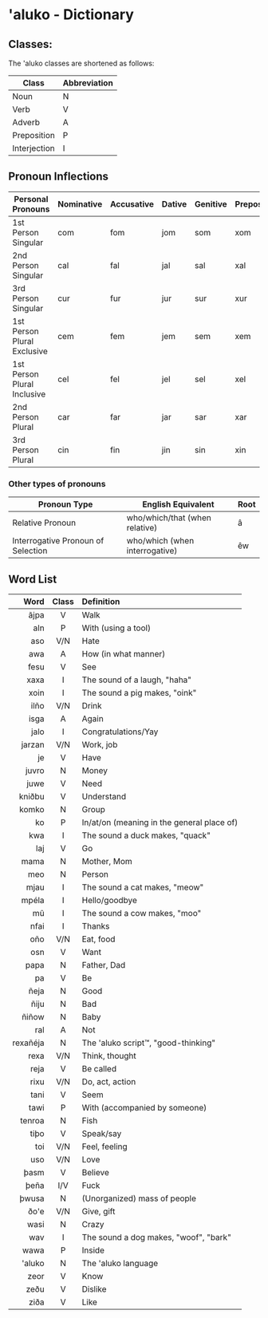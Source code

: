 # 'aluko - Dictionary

## Classes:

The 'aluko classes are shortened as follows:

| **Class**    | **Abbreviation** |
| ------------ | ---------------- |
| Noun         | N                |
| Verb         | V                |
| Adverb       | A                |
| Preposition  | P                |
| Interjection | I                |

## Pronoun Inflections

| Personal Pronouns           | **Nominative** | **Accusative** | **Dative** | **Genitive** | **Prepositional** |
| --------------------------- | -------------- | -------------- | ---------- | ------------ | ----------------- |
| 1st Person Singular         | com            | fom            | jom        | som          | xom               |
| 2nd Person Singular         | cal            | fal            | jal        | sal          | xal               |
| 3rd Person Singular         | cur            | fur            | jur        | sur          | xur               |
| 1st Person Plural Exclusive | cem            | fem            | jem        | sem          | xem               |
| 1st Person Plural Inclusive | cel            | fel            | jel        | sel          | xel               |
| 2nd Person Plural           | car            | far            | jar        | sar          | xar               |
| 3rd Person Plural           | cin            | fin            | jin        | sin          | xin               |

### Other types of pronouns

| **Pronoun Type**                   | **English Equivalent**                 | **Root** |
| ---------------------------------- | -------------------------------------- | -------- |
| Relative Pronoun                   | who/which/that (when relative)         | â        |
| Interrogative Pronoun of Selection | who/which (when interrogative)         | êw       |

## Word List

| **Word**       | **Class** | **Definition**                                                                                  |
| -------------: | :-------: | :---------------------------------------------------------------------------------------------- |
| ãjpa           | V         | Walk                                                                                            |
| aln            | P         | With (using a tool)                                                                             |
| aso            | V/N       | Hate                                                                                            |
| awa            | A         | How (in what manner)                                                                            |
| fesu           | V         | See                                                                                             |
| xaxa           | I         | The sound of a laugh, "haha"                                                                    |
| xoin           | I         | The sound a pig makes, "oink"                                                                   |
| ilño           | V/N       | Drink                                                                                           |
| isga           | A         | Again                                                                                           |
| jalo           | I         | Congratulations/Yay                                                                             |
| jarzan         | V/N       | Work, job                                                                                       |
| je             | V         | Have                                                                                            |
| juvro          | N         | Money                                                                                           |
| juwe           | V         | Need                                                                                            |
| kniðbu         | V         | Understand                                                                                      |
| komko          | N         | Group                                                                                           |
| ko             | P         | In/at/on (meaning in the general place of)                                                      |
| kwa            | I         | The sound a duck makes, "quack"                                                                 |
| laj            | V         | Go                                                                                              |
| mama           | N         | Mother, Mom                                                                                     |
| meo            | N         | Person                                                                                          |
| mjau           | I         | The sound a cat makes, "meow"                                                                   |
| mpéla          | I         | Hello/goodbye                                                                                   |
| mû             | I         | The sound a cow makes, "moo"                                                                    |
| nfai           | I         | Thanks                                                                                          |
| oño            | V/N       | Eat, food                                                                                       |
| osn            | V         | Want                                                                                            |
| papa           | N         | Father, Dad                                                                                     |
| pa             | V         | Be                                                                                              |
| ñeja           | N         | Good                                                                                            |
| ñiju           | N         | Bad                                                                                             |
| ñiñow          | N         | Baby                                                                                            |
| ral            | A         | Not                                                                                             |
| rexañéja       | N         | The 'aluko script™, "good-thinking"                                                             |
| rexa           | V/N       | Think, thought                                                                                  |
| reja           | V         | Be called                                                                                       |
| rixu           | V/N       | Do, act, action                                                                                 |
| tani           | V         | Seem                                                                                            |
| tawi           | P         | With (accompanied by someone)                                                                   |
| tenroa         | N         | Fish                                                                                            |
| tiþo           | V         | Speak/say                                                                                       |
| toi            | V/N       | Feel, feeling                                                                                   |
| uso            | V/N       | Love                                                                                            |
| þasm           | V         | Believe                                                                                         |
| þeña           | I/V       | Fuck                                                                                            |
| þwusa          | N         | (Unorganized) mass of people                                                                    |
| ðo'e           | V/N       | Give, gift                                                                                      |
| wasi           | N         | Crazy                                                                                           |
| wav            | I         | The sound a dog makes, "woof", "bark"                                                           |
| wawa           | P         | Inside                                                                                          |
| 'aluko         | N         | The 'aluko language                                                                             |
| zeor           | V         | Know                                                                                            |
| zeðu           | V         | Dislike                                                                                         |
| ziða           | V         | Like                                                                                            |